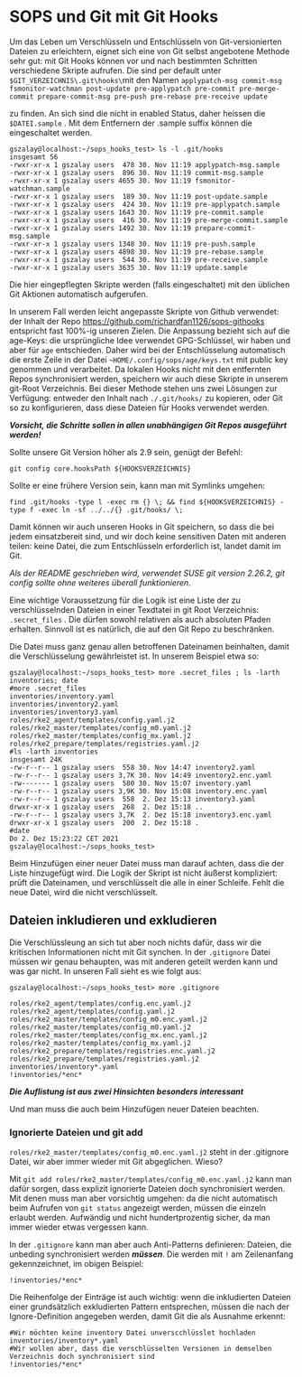 # SOPS und Git mit Git Hooks



Um das Leben um Verschlüsseln und Entschlüsseln von Git-versionierten Dateien zu erleichtern, eignet sich eine von Git selbst angebotene Methode sehr gut: mit Git Hooks können vor und nach bestimmten Schritten verschiedene Skripte aufrufen. Die sind per default unter `$GIT_VERZEICHNIS\.git\hooks\`mit den Namen `applypatch-msg commit-msg fsmonitor-watchman post-update pre-applypatch pre-commit pre-merge-commit prepare-commit-msg pre-push pre-rebase pre-receive update `

zu finden. An sich sind die nicht in enabled Status, daher heissen die `$DATEI.sample` . Mit dem Entfernern der .sample suffix können die eingeschaltet werden.

```shell
gszalay@localhost:~/sops_hooks_test> ls -l .git/hooks
insgesamt 56
-rwxr-xr-x 1 gszalay users  478 30. Nov 11:19 applypatch-msg.sample
-rwxr-xr-x 1 gszalay users  896 30. Nov 11:19 commit-msg.sample
-rwxr-xr-x 1 gszalay users 4655 30. Nov 11:19 fsmonitor-watchman.sample
-rwxr-xr-x 1 gszalay users  189 30. Nov 11:19 post-update.sample
-rwxr-xr-x 1 gszalay users  424 30. Nov 11:19 pre-applypatch.sample
-rwxr-xr-x 1 gszalay users 1643 30. Nov 11:19 pre-commit.sample
-rwxr-xr-x 1 gszalay users  416 30. Nov 11:19 pre-merge-commit.sample
-rwxr-xr-x 1 gszalay users 1492 30. Nov 11:19 prepare-commit-msg.sample
-rwxr-xr-x 1 gszalay users 1348 30. Nov 11:19 pre-push.sample
-rwxr-xr-x 1 gszalay users 4898 30. Nov 11:19 pre-rebase.sample
-rwxr-xr-x 1 gszalay users  544 30. Nov 11:19 pre-receive.sample
-rwxr-xr-x 1 gszalay users 3635 30. Nov 11:19 update.sample
```

Die hier eingepflegten Skripte werden (falls eingeschaltet) mit den üblichen Git Aktionen automatisch aufgerufen.

In unserem Fall werden leicht angepasste Skripte von Github verwendet: der Inhalt der Repo https://github.com/richardfan1126/sops-githooks entspricht fast 100%-ig unseren Zielen. Die Anpassung bezieht sich auf die age-Keys: die ursprüngliche Idee verwendet GPG-Schlüssel, wir haben und aber für `age` entschieden. Daher wird bei der Entschlüsselung automatisch die erste Zeile in der Datei `~HOME/.config/sops/age/keys.txt` mit public key genommen und verarbeitet. Da lokalen Hooks nicht mit den entfernten Repos synchronisiert werden, speichern wir auch diese Skripte in unserem git-Root Verzeichnis. Bei dieser Methode stehen uns zwei Lösungen zur Verfügung: entweder den Inhalt nach `./.git/hooks/` zu kopieren, oder Git so zu konfigurieren, dass diese Dateien für Hooks verwendet werden. 

***Vorsicht, die Schritte sollen in allen unabhängigen Git Repos ausgeführt werden!***

Sollte unsere Git Version höher als 2.9 sein, genügt der Befehl:

```shell
git config core.hooksPath ${HOOKSVERZEICHNIS}
```

Sollte er eine frühere Version sein, kann man mit Symlinks umgehen: 

```shell
find .git/hooks -type l -exec rm {} \; && find ${HOOKSVERZEICHNIS} -type f -exec ln -sf ../../{} .git/hooks/ \;
```

Damit können wir auch unseren Hooks in Git speichern, so dass die bei jedem einsatzbereit sind, und wir doch keine sensitiven Daten mit anderen teilen: keine Datei, die zum Entschlüsseln erforderlich ist, landet damit im Git.

*Als der README geschrieben wird, verwendet SUSE git version 2.26.2, git config sollte ohne weiteres überall funktionieren.*

Eine wichtige Voraussetzung für die Logik ist eine Liste der zu verschlüsselnden Dateien in einer Texdtatei in git Root Verzeichnis: `.secret_files` . Die dürfen sowohl relativen als auch absoluten Pfaden erhalten. Sinnvoll ist es natürlich, die auf den Git Repo zu beschränken. 

Die Datei muss ganz genau allen betroffenen Dateinamen beinhalten, damit die Verschlüsselung gewährleistet ist. In unserem Beispiel etwa so:

```shell
gszalay@localhost:~/sops_hooks_test> more .secret_files ; ls -larth inventories; date
#more .secret_files
inventories/inventory.yaml
inventories/inventory2.yaml
inventories/inventory3.yaml
roles/rke2_agent/templates/config.yaml.j2
roles/rke2_master/templates/config_m0.yaml.j2
roles/rke2_master/templates/config_mx.yaml.j2
roles/rke2_prepare/templates/registries.yaml.j2
#ls -larth inventories
insgesamt 24K
-rw-r--r-- 1 gszalay users  558 30. Nov 14:47 inventory2.yaml
-rw-r--r-- 1 gszalay users 3,7K 30. Nov 14:49 inventory2.enc.yaml
-rw------- 1 gszalay users  580 30. Nov 15:07 inventory.yaml
-rw-r--r-- 1 gszalay users 3,9K 30. Nov 15:08 inventory.enc.yaml
-rw-r--r-- 1 gszalay users  558  2. Dez 15:13 inventory3.yaml
drwxr-xr-x 1 gszalay users  268  2. Dez 15:18 ..
-rw-r--r-- 1 gszalay users 3,7K  2. Dez 15:18 inventory3.enc.yaml
drwxr-xr-x 1 gszalay users  200  2. Dez 15:18 .
#date
Do 2. Dez 15:23:22 CET 2021
gszalay@localhost:~/sops_hooks_test> 
```

Beim Hinzufügen einer neuer Datei muss man darauf achten, dass die der Liste hinzugefügt wird. Die Logik der Skript ist nicht äußerst kompliziert: prüft die Dateinamen, und verschlüsselt die alle in einer Schleife. Fehlt die neue Datei, wird die nicht verschlüsselt.



## Dateien inkludieren und exkludieren

Die Verschlüssleung an sich tut aber noch nichts dafür, dass wir die kritischen Informationen nicht mit Git synchen. In der `.gitignore` Datei müssen wir genau behaupten, was mit anderen geteilt werden kann und was gar nicht. In unseren Fall sieht es wie folgt aus:



```shell
gszalay@localhost:~/sops_hooks_test> more .gitignore 

roles/rke2_agent/templates/config.enc.yaml.j2
roles/rke2_agent/templates/config.yaml.j2
roles/rke2_master/templates/config_m0.enc.yaml.j2
roles/rke2_master/templates/config_m0.yaml.j2
roles/rke2_master/templates/config_mx.enc.yaml.j2
roles/rke2_master/templates/config_mx.yaml.j2
roles/rke2_prepare/templates/registries.enc.yaml.j2
roles/rke2_prepare/templates/registries.yaml.j2
inventories/inventory*.yaml
!inventories/*enc*
```



***Die Auflistung ist aus zwei Hinsichten besonders interessant***

Und man muss die auch beim Hinzufügen neuer Dateien beachten. 

### Ignorierte Dateien und git add

`roles/rke2_master/templates/config_m0.enc.yaml.j2` steht in der .gitignore Datei, wir aber immer wieder mit Git abgeglichen. Wieso?

Mit `git add roles/rke2_master/templates/config_m0.enc.yaml.j2` kann man dafür sorgen, dass explizit ignorierte Dateien doch synchronisiert werden. Mit denen muss man aber vorsichtig umgehen: da die nicht automatisch beim Aufrufen von `git status` angezeigt werden, müssen die einzeln erlaubt werden. Aufwändig und nicht hundertprozentig sicher, da man immer wieder etwas vergessen kann.

In der `.gitignore` kann man aber auch Anti-Patterns definieren: Dateien, die unbeding synchronisiert werden ***müssen***.  Die werden mit `!` am Zeilenanfang gekennzeichnet, im obigen Beispiel:

```shell
!inventories/*enc*
```

Die Reihenfolge der Einträge ist auch wichtig: wenn die inkludierten Dateien einer grundsätzlich exkludierten Pattern entsprechen, müssen die nach der Ignore-Definition angegeben werden, damit Git die als Ausnahme erkennt:



```shell
#Wir möchten keine inventory Datei unverscchlüsslet hochladen
inventories/inventory*.yaml
#Wir wollen aber, dass die verschlüsselten Versionen in demselben Verzeichnis doch synchronisiert sind
!inventories/*enc*
```

